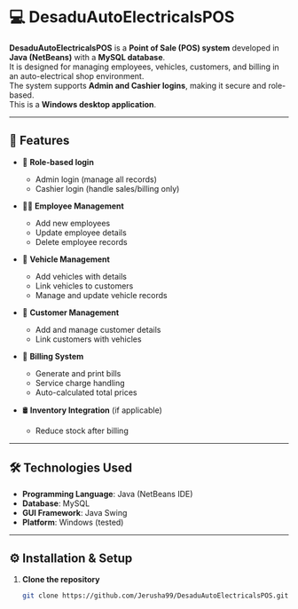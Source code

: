 # 💻 DesaduAutoElectricalsPOS

**DesaduAutoElectricalsPOS** is a **Point of Sale (POS) system** developed in **Java (NetBeans)** with a **MySQL database**.  
It is designed for managing employees, vehicles, customers, and billing in an auto-electrical shop environment.  
The system supports **Admin and Cashier logins**, making it secure and role-based.  
This is a **Windows desktop application**.

---

## 🚀 Features
- 🔑 **Role-based login**  
  - Admin login (manage all records)  
  - Cashier login (handle sales/billing only)  

- 👨‍💼 **Employee Management**  
  - Add new employees  
  - Update employee details  
  - Delete employee records  

- 🚗 **Vehicle Management**  
  - Add vehicles with details  
  - Link vehicles to customers  
  - Manage and update vehicle records  

- 👤 **Customer Management**  
  - Add and manage customer details  
  - Link customers with vehicles  

- 🧾 **Billing System**  
  - Generate and print bills  
  - Service charge handling  
  - Auto-calculated total prices  

- 🛢️ **Inventory Integration** (if applicable)  
  - Reduce stock after billing  

---

## 🛠️ Technologies Used
- **Programming Language**: Java (NetBeans IDE)  
- **Database**: MySQL  
- **GUI Framework**: Java Swing  
- **Platform**: Windows (tested)  

---

## ⚙️ Installation & Setup

1. **Clone the repository**  
   ```bash
   git clone https://github.com/Jerusha99/DesaduAutoElectricalsPOS.git
